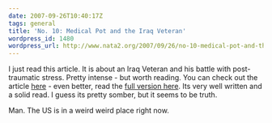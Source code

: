 ```yaml
---
date: 2007-09-26T10:40:17Z
tags: general
title: 'No. 10: Medical Pot and the Iraq Veteran'
wordpress_id: 1480
wordpress_url: http://www.nata2.org/2007/09/26/no-10-medical-pot-and-the-iraq-veteran/
---
```


<p>I just read this article. It is about an Iraq Veteran and his battle with post-traumatic stress. Pretty intense - but worth reading. You can check out the article <a href="http://www.esquire.com/features/esquire-100/essay1007">here</a> - even better, read the <a href="http://www.esquire.com/print-this/essay1007">full version here</a>. Its very well written and a solid read. I guess its pretty somber, but it seems to be truth. </p> <p>Man. The US is in&nbsp;a weird weird place right now.</p>
